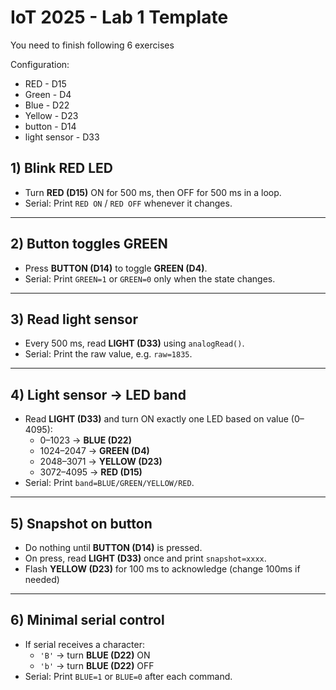 # IoT 2025 - Lab 1 Template

You need to finish following 6 exercises

Configuration:
- RED - D15
- Green - D4
- Blue - D22
- Yellow - D23
- button - D14
- light sensor - D33



## 1) Blink RED LED
- Turn **RED (D15)** ON for 500 ms, then OFF for 500 ms in a loop.  
- Serial: Print `RED ON` / `RED OFF` whenever it changes.

---

## 2) Button toggles GREEN
- Press **BUTTON (D14)** to toggle **GREEN (D4)**.  
- Serial: Print `GREEN=1` or `GREEN=0` only when the state changes.

---

## 3) Read light sensor
- Every 500 ms, read **LIGHT (D33)** using `analogRead()`.  
- Serial: Print the raw value, e.g. `raw=1835`.

---

## 4) Light sensor -> LED band
- Read **LIGHT (D33)** and turn ON exactly one LED based on value (0–4095):  
  - 0–1023 → **BLUE (D22)**  
  - 1024–2047 → **GREEN (D4)**  
  - 2048–3071 → **YELLOW (D23)**  
  - 3072–4095 → **RED (D15)**  
- Serial: Print `band=BLUE/GREEN/YELLOW/RED`.

---

## 5) Snapshot on button
- Do nothing until **BUTTON (D14)** is pressed.  
- On press, read **LIGHT (D33)** once and print `snapshot=xxxx`.  
- Flash **YELLOW (D23)** for 100 ms to acknowledge (change 100ms if needed)

---

## 6) Minimal serial control
- If serial receives a character:  
  - `'B'` → turn **BLUE (D22)** ON  
  - `'b'` → turn **BLUE (D22)** OFF  
- Serial: Print `BLUE=1` or `BLUE=0` after each command.

